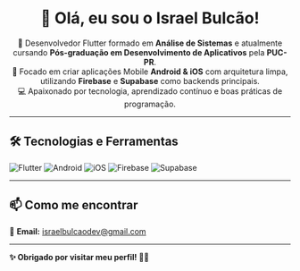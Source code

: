 <h1 align="center">👋 Olá, eu sou o Israel Bulcão!</h1>

<p align="center">
  🚀 Desenvolvedor Flutter formado em <strong>Análise de Sistemas</strong> e atualmente cursando <strong>Pós-graduação em Desenvolvimento de Aplicativos</strong> pela <strong>PUC-PR</strong>.<br>
  📱 Focado em criar aplicações Mobile <strong>Android & iOS</strong> com arquitetura limpa, utilizando <strong>Firebase</strong> e <strong>Supabase</strong> como backends principais.<br>
  💻 Apaixonado por tecnologia, aprendizado contínuo e boas práticas de programação.<br>
</p>


---
 

## 🛠️ **Tecnologias e Ferramentas**

![Flutter](https://img.shields.io/badge/Flutter-02569B?style=for-the-badge&logo=flutter&logoColor=white)
![Android](https://img.shields.io/badge/Android-3DDC84?style=for-the-badge&logo=android&logoColor=white)
![iOS](https://img.shields.io/badge/iOS-000000?style=for-the-badge&logo=apple&logoColor=white)
![Firebase](https://img.shields.io/badge/Firebase-FFCA28?style=for-the-badge&logo=firebase&logoColor=black)
![Supabase](https://img.shields.io/badge/Supabase-3FCF8E?style=for-the-badge&logo=supabase&logoColor=white)



---

## 📫 **Como me encontrar**
📧 **Email:** israelbulcaodev@gmail.com 

---

**✨ Obrigado por visitar meu perfil! 🚀✨**
